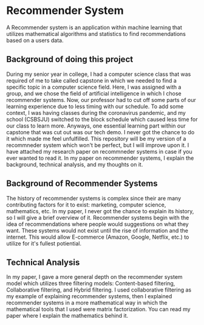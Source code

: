 # Recommender System
A Recommender system is an application within machine learning that utilizes mathematical algorithms and statistics to find recommendations based on a users data.

## Background of doing this project
During my senior year in college, I had a computer science class that was required of me to take called capstone in which we needed to find a specific topic in a computer science field. Here, I was assigned with a group, and we chose the field of artificial intelligence in which I chose recommender systems. Now, our professor had to cut off some parts of our learning experience due to less timing with our schedule. To add some context, I was having classes during the coronavirus pandemic, and my school (CSBSJU) switched to the block schedule which caused less time for our class to learn more. Anyways, one essential learning part within our capstone that was cut out was our tech demo. I never got the chance to do it which made me feel unfulfilled. This repository will be my version of a recommneder system which won't be perfect, but I will improve upon it. I have attached my research paper on recommneder systems in case if you ever wanted to read it. In my paper on recommender systems, I explain the background, technical analysis, and my thoughts on it. 

## Background of Recommender Systems
The history of recommender systems is complex since their are many contributing factors for it to exist: marketing, computer science, mathematics, etc. In my paper, I never got the chance to explain its history, so I will give a brief overview of it. Recommender systems begin with the idea of recommendations where people would suggestions on what they want. These systems would not exist until the rise of information and the internet. This would allow E-commerce (Amazon, Google, Netflix, etc.) to utilize for it's fullest potiential. 

## Technical Analysis
In my paper, I gave a more general depth on the recommender system model which utilizes three filtering models: Content-based filtering, Collaborative filtering, and Hybrid filtering. I used collaborative filtering as my example of explaining recommender systems, then I explained recommender systems in a more mathematical way in which the mathematical tools that I used were matrix factorization. You can read my paper where I explain the mathematics behind it. 
